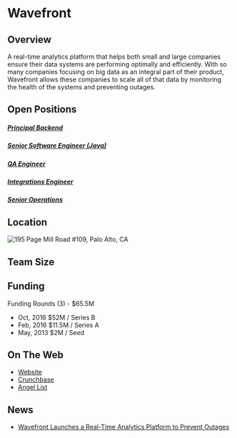 # Wavefront
## Overview
A real-time analytics platform that helps both small and large companies ensure their data systems are performing optimally and efficiently. With so many companies focusing on big data as an integral part of their product, Wavefront allows these companies to scale all of that data by monitoring the health of the systems and preventing outages.

## Open Positions
##### [Principal Backend](https://github.com/the31337/jobs/blob/master/wavefront/principal-backend-engineer.md)
##### [Senior Software Engineer (Java)](https://github.com/the31337/jobs/blob/master/wavefront/senior-software-engineer-java.md)
##### [QA Engineer](https://github.com/the31337/jobs/blob/master/wavefront/qa-engineer.md)
##### [Integrations Engineer](https://github.com/the31337/jobs/blob/master/wavefront/software-engineer-integrations.md)
##### [Senior Operations](https://github.com/the31337/jobs/blob/master/wavefront/senior-operations-engineer.md)

## Location
![195 Page Mill Road #109, Palo Alto, CA](https://maps.googleapis.com/maps/api/staticmap?center=195+Page+Mill+Road+#109,+Palo+Alto,+CA&zoom=13&scale=false&size=600x300&maptype=roadmap&format=png&visual_refresh=true)  

## Team Size

## Funding
Funding Rounds (3) - $65.5M
+ Oct, 2016	$52M / Series B
+ Feb, 2016	$11.5M / Series A
+ May, 2013	$2M / Seed

## On The Web
+ [Website](http://www.wavefront.com/)
+ [Crunchbase](https://www.crunchbase.com/organization/wavefront#/entity)
+ [Angel List](https://angel.co/wavefront-3)

## News
+ [Wavefront Launches a Real-Time Analytics Platform to Prevent Outages](http://www.prnewswire.com/news-releases/wavefront-launches-a-real-time-analytics-platform-to-prevent-outages-300220135.html)
